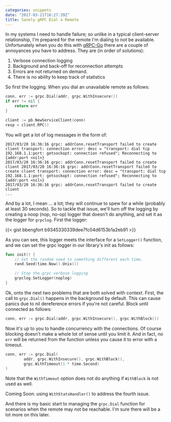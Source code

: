 ```yaml
---
categories: snippets
date: "2017-03-21T16:27:39Z"
title: Sanely gRPC Dial a Remote
---
```


In my systems I need to handle failure; so unlike in a typical client-server relationship, I'm prepared for the remote I'm dialing to not be available. Unfortunately when you do this with [gRPC-Go](https://godoc.org/google.golang.org/grpc) there are a couple of annoyances you have to address. They are (in order of solutions):

1. Verbose connection logging
2. Background and back-off for reconnection attempts
3. Errors are not returned on demand.
4. There is no ability to keep track of statistics

So first the logging. When you dial an unavailable remote as follows:

```go
conn, err := grpc.Dial(addr, grpc.WithInsecure())
if err != nil {
    return err
}

client := pb.NewServiceClient(conn)
resp = client.RPC()
```

You will get a lot of log messages in the form of:

```
2017/03/20 16:36:16 grpc: addrConn.resetTransport failed to create client transport: connection error: desc = "transport: dial tcp 192.168.1.1:port: getsockopt: connection refused"; Reconnecting to {addr:port <nil>}
2017/03/20 16:36:16 grpc: addrConn.resetTransport failed to create client 2017/03/20 16:36:16 grpc: addrConn.resetTransport failed to create client transport: connection error: desc = "transport: dial tcp 192.168.1.1:port: getsockopt: connection refused"; Reconnecting to {addr:port <nil>}
2017/03/20 16:36:16 grpc: addrConn.resetTransport failed to create client
...
```

And by a lot, I mean ... a lot; they will continue to spew for a while (probably at least 30 seconds). So to tackle that issue, we'll turn off the logging by creating a noop (nop, no-op) logger that doesn't do anything, and set it as the logger for `grpclog`. First the logger:

{{< gist bbengfort b9345330339dee7fc04d6153b1a2eb91 >}}

As you can see, this logger meets the interface for a `SetLogger()` function, and we can set the grpc logger in our library's init as follows:

```go
func init() {
	// Set the random seed to something different each time.
	rand.Seed(time.Now().Unix())

	// Stop the grpc verbose logging
	grpclog.SetLogger(noplog)
}
```


Ok, onto the next two problems that are both solved with context. First, the call to `grpc.Dial()` happens in the background by default. This can cause panics due to nil dereference errors if you're not careful. Block until connected as follows:

```go
conn, err := grpc.Dial(addr, grpc.WithInsecure(), grpc.WithBlock())
```

Now it's up to you to handle concurrency with the connections. Of course blocking doesn't make a whole lot of sense until you limit it. And in fact, no `err` will be returned from the function unless you cause it to error with a timeout.

```go
conn, err := grpc.Dial(
        addr, grpc.WithInsecure(), grpc.WithBlock(),
        grpc.WithTimeout(1 * time.Second)
)
```

Note that the `WithTimeout` option does not do anything if `WithBlock` is not used as well.

Coming Soon: using `WithStatsHandler()` to address the fourth issue.

And there is my basic start to managing the `grpc.Dial` function for scenarios when the remote may not be reachable. I'm sure there will be a lot more on this later.
